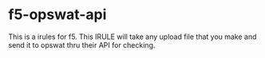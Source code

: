 # f5-opswat-api

This is a irules for f5.
This IRULE will take any upload file that you make and send it to opswat thru their API for checking.
